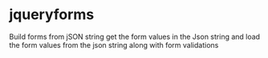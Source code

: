 jqueryforms
===========

Build forms from jSON string get the form values in the Json string and load the form values from the json string along with form validations